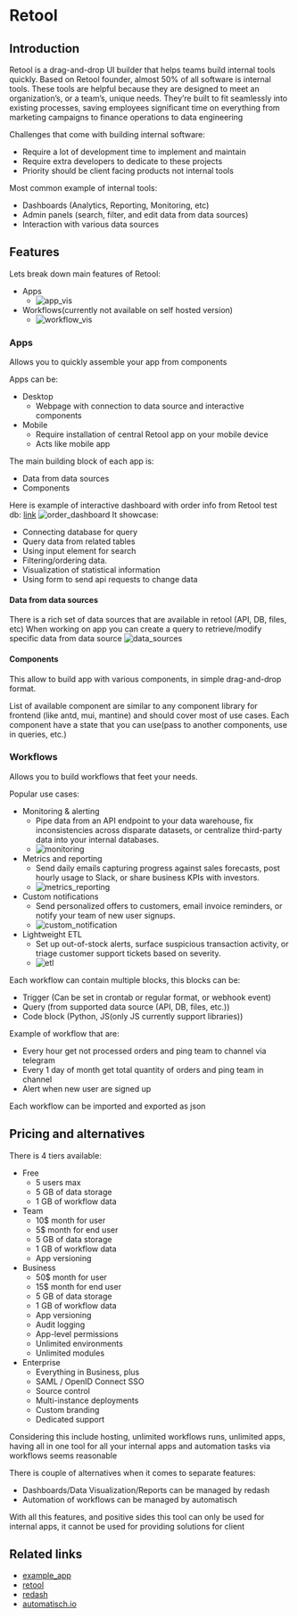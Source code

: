 # Retool

## Introduction

Retool is a drag-and-drop UI builder that helps teams build internal tools quickly.
Based on Retool founder, almost 50% of all software is internal tools.
These tools are helpful because they are designed to meet an organization’s, or a team’s, unique needs.
They’re built to fit seamlessly into existing processes, saving employees significant time on everything from marketing campaigns to finance operations to data engineering

Challenges that come with building internal software:

- Require a lot of development time to implement and maintain
- Require extra developers to dedicate to these projects
- Priority should be client facing products not internal tools

Most common example of internal tools:

- Dashboards (Analytics, Reporting, Monitoring, etc)
- Admin panels (search, filter, and edit data from data sources)
- Interaction with various data sources

## Features

Lets break down main features of Retool:

- Apps
  - ![app_vis](./media/app_vis.png)
- Workflows(currently not available on self hosted version)
  - ![workflow_vis](./media/workflow_vis.png)

### Apps

Allows you to quickly assemble your app from components

Apps can be:

- Desktop
  - Webpage with connection to data source and interactive components
- Mobile
  - Require installation of central Retool app on your mobile device
  - Acts like mobile app

The main building block of each app is:

- Data from data sources
- Components

Here is example of interactive dashboard with order info from Retool test db:
[link](https://sandboxtest.retool.com/embedded/public/df8e566c-79d5-4300-8932-d57e7040d6ae)
![order_dashboard](./media/order_dashboard.png)
It showcase:

- Connecting database for query
- Query data from related tables
- Using input element for search
- Filtering/ordering data.
- Visualization of statistical information
- Using form to send api requests to change data

#### Data from data sources

There is a rich set of data sources that are available in retool (API, DB, files, etc)
When working on app you can create a query to retrieve/modify specific data from data source
![data_sources](./media/data_sources.png)

#### Components

This allow to build app with various components, in simple drag-and-drop format.

List of available component are similar to any component library for frontend (like antd, mui, mantine)
and should cover most of use cases.
Each component have a state that you can use(pass to another components, use in queries, etc.)

### Workflows

Allows you to build workflows that feet your needs.

Popular use cases:

- Monitoring & alerting
  - Pipe data from an API endpoint to your data warehouse, fix inconsistencies across disparate datasets, or centralize third-party data into your internal databases.
  - ![monitoring](./media/monitoring.png)
- Metrics and reporting
  - Send daily emails capturing progress against sales forecasts, post hourly usage to Slack, or share business KPIs with investors.
  - ![metrics_reporting](./media/metrics_reporting.png)
- Custom notifications
  - Send personalized offers to customers, email invoice reminders, or notify your team of new user signups.
  - ![custom_notification](./media/custom_notification.png)
- Lightweight ETL
  - Set up out-of-stock alerts, surface suspicious transaction activity, or triage customer support tickets based on severity.
  - ![etl](./media/etl.png)

Each workflow can contain multiple blocks, this blocks can be:

- Trigger (Can be set in crontab or regular format, or webhook event)
- Query (from supported data source (API, DB, files, etc.))
- Code block (Python, JS(only JS currently support libraries))

Example of workflow that are:

- Every hour get not processed orders and ping team to channel via telegram
- Every 1 day of month get total quantity of orders and ping team in channel
- Alert when new user are signed up

Each workflow can be imported and exported as json

## Pricing and alternatives

There is 4 tiers available:

- Free
  - 5 users max
  - 5 GB of data storage
  - 1 GB of workflow data
- Team
  - 10$ month for user
  - 5$ month for end user
  - 5 GB of data storage
  - 1 GB of workflow data
  - App versioning
- Business
  - 50$ month for user
  - 15$ month for end user
  - 5 GB of data storage
  - 1 GB of workflow data
  - App versioning
  - Audit logging
  - App-level permissions
  - Unlimited environments
  - Unlimited modules
- Enterprise
  - Everything in Business, plus
  - SAML / OpenID Connect SSO
  - Source control
  - Multi-instance deployments
  - Custom branding
  - Dedicated support

Considering this include hosting, unlimited workflows runs, unlimited apps, having all in one tool for all your internal apps and automation tasks via workflows seems reasonable

There is couple of alternatives when it comes to separate features:

- Dashboards/Data Visualization/Reports can be managed by redash
- Automation of workflows can be managed by automatisch

With all this features, and positive sides this tool can only be used for internal apps, it cannot be used for providing solutions for client

## Related links

- [example_app](https://sandboxtest.retool.com/embedded/public/df8e566c-79d5-4300-8932-d57e7040d6ae)
- [retool](https://retool.com/)
- [redash](https://redash.io/)
- [automatisch.io](https://automatisch.io/)
